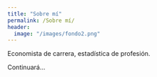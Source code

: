 ```yaml
---
title: "Sobre mí"
permalink: /Sobre mí/
header:
  image: "/images/fondo2.png"
---
```


Economista de carrera, estadística de profesión. 

Continuará...
